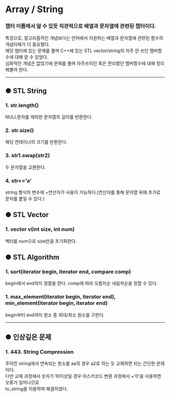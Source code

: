 Array / String
==
### 챕터 이름에서 알 수 있듯 직관적으로 배열과 문자열에 관련된 챕터이다.  
특징으로, 알고리즘적인 개념보다는 언어에서 지원하는 배열과 문자열에 관련된 함수의 개념이해가 더 중요했다.  
해당 챕터에 있는 문제를 풀며 C++에 있는 STL vector/string의 자주 안 쓰던 멤버함수에 대해 알 수 있었다.  
심화적인 개념은 없었기에 문제를 풀며 자주쓰이던 혹은 편리했던 멤버함수에 대해 정리 해볼까 한다. 
****
## ● STL String
### 1. str.length()  
   NULL문자를 제외한 문자열의 길이를 반환한다.
### 2. str.size()
   해당 컨테이너의 크기를 반환한다.
### 3. str1.swap(str2)
   두 문자열을 교환한다.
### 4. str+='a'
   string 형식의 변수에 +연산자가 사용이 가능하다.(연산자를 통해 문자열 뒤에 추가로 문자를 붙일 수 있다.)
## ● STL Vector
### 1. vector<int> v(int size, int num)
   벡터를 num으로 size만큼 초기화한다.
## ● STL Algorithm
### 1. sort(iterator begin, iterator end, compare comp)
   begin에서 end까지 정렬을 한다. comp에 따라 오름차순 내림차순을 정할 수 있다.
### 1. max_element(iterator begin, iterator end), min_element(iterator begin, iterator end)
   begin부터 end까지 원소 중 최대/최소 원소를 구한다.
****
## ● 인상깊은 문제
### 1. 443. String Compression
   주어진 string에서 연속되는 원소를 aa의 경우 a2로 하는 듯 교체하면 되는 간단한 문제이다.  
   다만 교체 과정에서 숫자가 10이상일 경우 아스키코드 변환 과정에서 +'0'을 사용하면 오류가 일어나므로  
   to_string을 이용하여 해결하였다.
